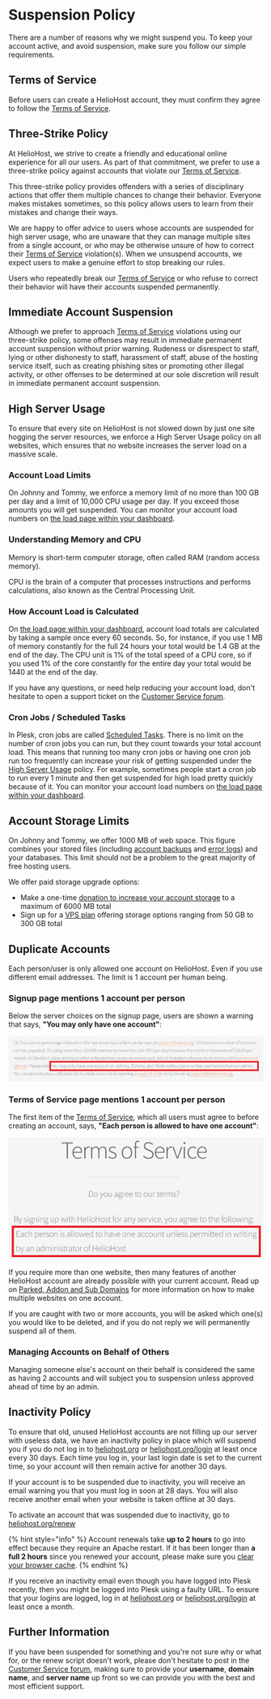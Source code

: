 # Suspension Policy

There are a number of reasons why we might suspend you. To keep your account active, and avoid suspension, make sure you follow our simple requirements.

## Terms of Service

Before users can create a HelioHost account, they must confirm they agree to follow the [Terms of Service](../hosting/terms.md). 

## Three-Strike Policy

At HelioHost, we strive to create a friendly and educational online experience for all our users. As part of that commitment, we prefer to use a three-strike policy against accounts that violate our [Terms of Service](../hosting/terms.md).

This three-strike policy provides offenders with a series of disciplinary actions that offer them multiple chances to change their behavior. Everyone makes mistakes sometimes, so this policy allows users to learn from their mistakes and change their ways. 

We are happy to offer advice to users whose accounts are suspended for high server usage, who are unaware that they can manage multiple sites from a single account, or who may be otherwise unsure of how to correct their [Terms of Service](../hosting/terms.md) violation(s). When we unsuspend accounts, we expect users to make a genuine effort to stop breaking our rules.

Users who repeatedly break our [Terms of Service](../hosting/terms.md) or who refuse to correct their behavior will have their accounts suspended permanently.

## Immediate Account Suspension

Although we prefer to approach [Terms of Service](../hosting/terms.md) violations using our three-strike policy, some offenses may result in immediate permanent account suspension without prior warning. Rudeness or disrespect to staff, lying or other dishonesty to staff, harassment of staff, abuse of the hosting service itself, such as creating phishing sites or promoting other illegal activity, or other offenses to be determined at our sole discretion will result in immediate permanent account suspension.

## High Server Usage

To ensure that every site on HelioHost is not slowed down by just one site hogging the server resources, we enforce a High Server Usage policy on all websites, which ensures that no website increases the server load on a massive scale. 

### Account Load Limits

On Johnny and Tommy, we enforce a memory limit of no more than 100 GB per day and a limit of 10,000 CPU usage per day. If you exceed those amounts you will get suspended. You can monitor your account load numbers on [the load page within your dashboard](https://heliohost.org/dashboard/load/).

### Understanding Memory and CPU

Memory is short-term computer storage, often called RAM (random access memory).

CPU is the brain of a computer that processes instructions and performs calculations, also known as the Central Processing Unit.

### How Account Load is Calculated

On [the load page within your dashboard](https://heliohost.org/dashboard/load/), account load totals are calculated by taking a sample once every 60 seconds. So, for instance, if you use 1 MB of memory constantly for the full 24 hours your total would be 1.4 GB at the end of the day. The CPU unit is 1% of the total speed of a CPU core, so if you used 1% of the core constantly for the entire day your total would be 1440 at the end of the day. 

If you have any questions, or need help reducing your account load, don't hesitate to open a support ticket on the [Customer Service forum](https://helionet.org/index/forum/45-customer-service/?do=add).

### Cron Jobs / Scheduled Tasks

In Plesk, cron jobs are called [Scheduled Tasks](../tutorials/plesk/cron-jobs.md). There is no limit on the number of cron jobs you can run, but they count towards your total account load. This means that running too many cron jobs or having one cron job run too frequently can increase your risk of getting suspended under the [High Server Usage](/accounts/suspension-policy.md#high-server-usage) policy. For example, sometimes people start a cron job to run every 1 minute and then get suspended for high load pretty quickly because of it. You can monitor your account load numbers on [the load page within your dashboard](https://heliohost.org/dashboard/load/).

## Account Storage Limits

On Johnny and Tommy, we offer 1000 MB of web space. This figure combines your stored files (including [account backups](../tutorials/plesk/account-backups.md) and [error logs](../tutorials/plesk/view-error-logs.md)) and your databases. This limit should not be a problem to the great majority of free hosting users. 

We offer paid storage upgrade options:
- Make a one-time [donation to increase your account storage](donation-increase-storage.md) to a maximum of 6000 MB total
- Sign up for a [VPS plan](https://heliohost.org/vps/) offering storage options ranging from 50 GB to 300 GB total

## Duplicate Accounts

Each person/user is only allowed one account on HelioHost. Even if you use different email addresses. The limit is 1 account per human being. 

### Signup page mentions 1 account per person

Below the server choices on the signup page, users are shown a warning that says, **"You may only have one account"**: 

![](../.gitbook/assets/mutiple-acct-warning-1.png)

### Terms of Service page mentions 1 account per person

The first item of the [Terms of Service](../hosting/terms.md), which all users must agree to before creating an account, says, **"Each person is allowed to have one account"**:

![](../.gitbook/assets/mutiple-acct-warning-2.png)

If you require more than one website, then many features of another HelioHost account are already possible with your current account. Read up on [Parked, Addon and Sub Domains](../management/parked-addon-and-sub-domains.md) for more information on how to make multiple websites on one account.

If you are caught with two or more accounts, you will be asked which one(s) you would like to be deleted, and if you do not reply we will permanently suspend all of them.

### Managing Accounts on Behalf of Others

Managing someone else's account on their behalf is considered the same as having 2 accounts and will subject you to suspension unless approved ahead of time by an admin.

## Inactivity Policy

To ensure that old, unused HelioHost accounts are not filling up our server with useless data, we have an inactivity policy in place which will suspend you if you do not log in to [heliohost.org](https://heliohost.org/) or [heliohost.org/login](https://heliohost.org/login/) at least once every 30 days. Each time you log in, your last login date is set to the current time, so your account will then remain active for another 30 days.

If your account is to be suspended due to inactivity, you will receive an email warning you that you must log in soon at 28 days. You will also receive another email when your website is taken offline at 30 days.

To activate an account that was suspended due to inactivity, go to [heliohost.org/renew](http://heliohost.org/renew/)

{% hint style="info" %}
Account renewals take **up to 2 hours** to go into effect because they require an Apache restart. If it has been longer than **a full 2 hours** since you renewed your account, please make sure you [clear your browser cache](../misc/clear-your-cache.md).
{% endhint %}

If you receive an inactivity email even though you have logged into Plesk recently, then you might be logged into Plesk using a faulty URL. To ensure that your logins are logged, log in at [heliohost.org](https://heliohost.org/) or [heliohost.org/login](https://heliohost.org/login/) at least once a month.

## Further Information

If you have been suspended for something and you're not sure why or what for, or the renew script doesn't work, please don't hesitate to post in the [Customer Service forum](https://helionet.org/index/forum/45-customer-service/), making sure to provide your **username**, **domain name**, and **server name** up front so we can provide you with the best and most efficient support.